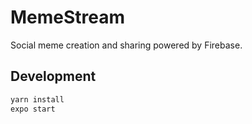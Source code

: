 # MemeStream

Social meme creation and sharing powered by Firebase.

## Development

```bash
yarn install
expo start
```
